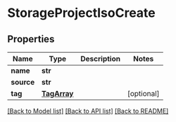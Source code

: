 # StorageProjectIsoCreate


## Properties
Name | Type | Description | Notes
------------ | ------------- | ------------- | -------------
**name** | **str** |  | 
**source** | **str** |  | 
**tag** | [**TagArray**](TagArray.md) |  | [optional] 

[[Back to Model list]](../README.md#documentation-for-models) [[Back to API list]](../README.md#documentation-for-api-endpoints) [[Back to README]](../README.md)


